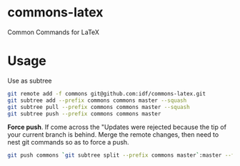 # commons-latex
Common Commands for LaTeX

# Usage
Use as subtree
```bash
git remote add -f commons git@github.com:idf/commons-latex.git
git subtree add --prefix commons commons master --squash
git subtree pull --prefix commons commons master --squash
git subtree push --prefix commons commons master
```

**Force push**. If come across the "Updates were rejected because the tip of your current branch is behind. Merge the remote changes, then need to nest git commands so as to force a push.

```bash
git push commons `git subtree split --prefix commons master`:master --force
```
